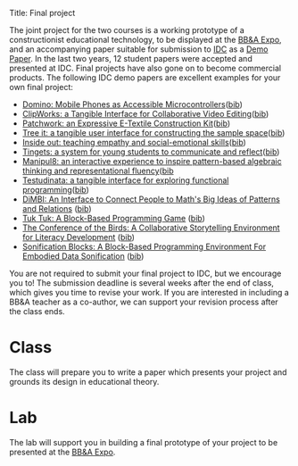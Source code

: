 Title: Final project

The joint project for the two courses is a working prototype of a constructionist educational technology, to be displayed at the [BB&A Expo]({filename}/logistics/expo.md), and an accompanying paper suitable for submission to [IDC](http://idc-2018.org/) as a [Demo Paper](http://idc-2018.org/demos-art-installations/). In the last two years, 12 student papers were accepted and presented at IDC. Final projects have also gone on to become commercial products. The following IDC demo papers are excellent examples for your own final project:

- [Domino: Mobile Phones as Accessible Microcontrollers](https://doi.org/10.1145/3202185.3213524)([bib]({filename}/resources/biblatex/domino.bib))
- [ClipWorks: a Tangible Interface for Collaborative Video Editing](https://doi.org/10.1145/3202185.3210758)([bib]({filename}/resources/biblatex/clipworks.bib))
- [Patchwork: an Expressive E-Textile Construction Kit](https://doi.org/10.1145/3202185.3210770)([bib]({filename}/resources/biblatex/patchwork.bib))
- [Tree it: a tangible user interface for constructing the sample space](https://doi.org/10.1145/3202185.3210757)([bib]({filename}/resources/biblatex/treeit.bib))
- [Inside out: teaching empathy and social-emotional skills](https://doi.org/10.1145/3202185.3213525)([bib]({filename}/resources/biblatex/insideout.bib))
- [Tingets: a system for young students to communicate and reflect](https://doi.org/10.1145/3202185.3210759)([bib]({filename}/resources/biblatex/tingets.bib))
- [Manipul8: an interactive experience to inspire pattern-based algebraic thinking and representational fluency](https://doi.org/10.1145/3202185.3210763)([bib]({filename}/resources/biblatex/manipul8.bib)
- [Testudinata: a tangible interface for exploring functional programming](https://doi.org/10.1145/3202185.3210762)([bib]({filename}/resources/biblatex/testudinata.bib))
- [DiMBI: An Interface to Connect People to Math's Big Ideas of Patterns and Relations](https://doi.org/10.1145/3078072.3091989) ([bib]({filename}/resources/biblatex/dimbi.bib))
- [Tuk Tuk: A Block-Based Programming Game](https://doi.org/10.1145/3078072.3091990) ([bib]({filename}/resources/biblatex/tuktuk.bib))
- [The Conference of the Birds: A Collaborative Storytelling Environment for Literacy Development](https://doi.org/10.1145/3078072.3091991) ([bib]({filename}/resources/biblatex/conf_birds.bib))
- [Sonification Blocks: A Block-Based Programming Environment For Embodied Data Sonification](https://doi.org/10.1145/3078072.3091992) ([bib]({filename}/resources/biblatex/sonification_blocks.bib))

You are not required to submit your final project to IDC, but we encourage you to! The submission deadline is several weeks after the end of class, which gives you time to revise your work. If you are interested in including a BB&amp;A teacher as a co-author, we can support your revision process after the class ends.

# Class

The class will prepare you to write a paper which presents your project and grounds its design in educational theory.

# Lab

The lab will support you in building a final prototype of your project to be presented at the [BB&A Expo]({filename}/logistics/expo.md). 

